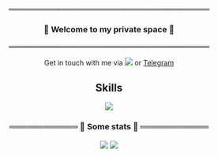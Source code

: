 <p align="center">═════════════════════════════════════════</p>
<h3 align="center"> 👋 Welcome to my private space 👋 </h3>
<p align="center">═════════════════════════════════════════</p>
<p align="center">Get in touch with me via <a href="https://discordapp.com/users/361867960714919947"> <img src="https://skillicons.dev/icons?i=discord" /></a> or <a href="https://t.me/Kpyr0">Telegram</a>
</p>
<p align="center" >
  <h2 align="center">Skills</h2>
</p>
<p align="center">
  <a href="">
    <img src="https://skillicons.dev/icons?i=github,js,html,css,ps,figma,flask,c,cs,cpp,py" />
  </a>
</p>
<h3 align="center">════════════ 🤩 Some stats 🤩 ════════════</h3>
<p align="center">
  <img align="center" src="https://github-readme-stats.vercel.app/api/top-langs/?username=Kpyr&hide=html,css&title_color=ffffff&text_color=c9cacc&icon_color=4AB197&bg_color=1A2B34"/>
  <img align="center" src="https://github-readme-stats.vercel.app/api?username=Kpyr&show_icons=true&line_height=27&count_private=true&title_color=ffffff&text_color=c9cacc&icon_color=4AB097&bg_color=1A2B34" />
</p>

